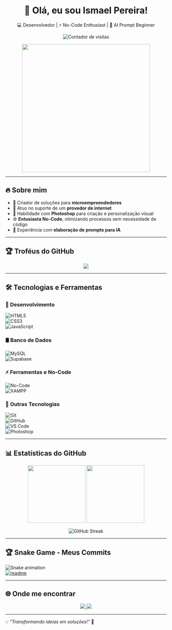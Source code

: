 <h1 align="center">🚀 Olá, eu sou Ismael Pereira!</h1>

<p align="center">
  💻 Desenvolvedor | ⚡ No-Code Enthusiast | 🤖 AI Prompt Beginner  
</p>

<p align="center">
  <img src="https://komarev.com/ghpvc/?username=ismapereira&label=Profile%20views&color=blue&style=flat" alt="Contador de visitas">
</p>

<p align="center">
  <img src="https://media.giphy.com/media/JIX9t2j0ZTN9S/giphy.gif" width="400" />
</p>

---

## 🔥 Sobre mim  

- 🚀 Criador de soluções para **microempreendedores** 
- 💼 Atuo no suporte de um **provedor de internet**  
- 🎨 Habilidade com **Photoshop** para criação e personalização visual  
- ⚙️ **Entusiasta No-Code**, otimizando processos sem necessidade de código  
- 🤖 Experiência com **elaboração de prompts para IA**  

---

## 🏆 Troféus do GitHub  

<p align="center">
  <img src="https://github-profile-trophy.vercel.app/?username=ismapereira&theme=tokyonight&margin-w=15&no-frame=true&column=7" />
</p>

---

## 🛠️ Tecnologias e Ferramentas  

### 🔹 **Desenvolvimento**  
![HTML5](https://img.shields.io/badge/HTML5-E34F26?style=for-the-badge&logo=html5&logoColor=white)  
![CSS3](https://img.shields.io/badge/CSS3-1572B6?style=for-the-badge&logo=css3&logoColor=white)  
![JavaScript](https://img.shields.io/badge/JavaScript-F7DF1E?style=for-the-badge&logo=javascript&logoColor=black)  

### 🛢️ **Banco de Dados**  
![MySQL](https://img.shields.io/badge/MySQL-4479A1?style=for-the-badge&logo=mysql&logoColor=white)  
![Supabase](https://img.shields.io/badge/Supabase-3ECF8E?style=for-the-badge&logo=supabase&logoColor=white)  

### ⚡ **Ferramentas e No-Code**  
![No-Code](https://img.shields.io/badge/No--Code-FF8C00?style=for-the-badge&logo=zapier&logoColor=white)  
![XAMPP](https://img.shields.io/badge/XAMPP-FB7A24?style=for-the-badge&logo=xampp&logoColor=white)  

### 📌 **Outras Tecnologias**  
![Git](https://img.shields.io/badge/Git-F05032?style=for-the-badge&logo=git&logoColor=white)  
![GitHub](https://img.shields.io/badge/GitHub-181717?style=for-the-badge&logo=github&logoColor=white)  
![VS Code](https://img.shields.io/badge/VS%20Code-007ACC?style=for-the-badge&logo=visual-studio-code&logoColor=white)  
![Photoshop](https://img.shields.io/badge/Adobe%20Photoshop-31A8FF?style=for-the-badge&logo=adobe-photoshop&logoColor=white)  

---

## 📊 Estatísticas do GitHub  

<div align="center">
  <img height="180em" src="https://github-readme-stats.vercel.app/api?username=ismapereira&show_icons=true&theme=tokyonight" />
  <img height="180em" src="https://github-readme-stats.vercel.app/api/top-langs/?username=ismapereira&layout=compact&theme=tokyonight" />
</div>  

<p align="center">
  <img src="https://streak-stats.demolab.com?user=ismapereira&theme=tokyonight" alt="GitHub Streak" />
</p>

---

## 🏆 Snake Game - Meus Commits  

![Snake animation](https://github.com/ismapereira/ismapereira/blob/output/github-contibuition-grid-snake.svg)  
[![readme](https://github-readme-stats.vercel.app/api/pin/?username=ismapereira&repo=ismapereira&theme=react)](https://github.com/ismapereira/ismapereira)

---

## 🌐 Onde me encontrar  

<p align="center">
  <a href="https://www.linkedin.com/in/ismael-pereira-feitosa-ba2aa91a9/" target="_blank">
    <img src="https://img.shields.io/badge/LinkedIn-0077B5?style=for-the-badge&logo=linkedin&logoColor=white">
  </a>
  <a href="mailto:ismaelpf15@gmail.com">
    <img src="https://img.shields.io/badge/Email-D14836?style=for-the-badge&logo=gmail&logoColor=white">
  </a>
</p>

---

💡 *"Transformando ideias em soluções!"* 🚀
